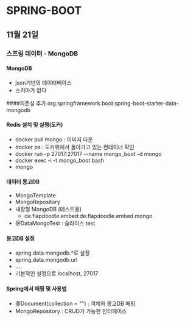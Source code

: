 # SPRING-BOOT

## 11월 21일

### 스프링 데이터 - MongoDB

#### MongoDB
* json기반의 데이터베이스
* 스키마가 없다

####의존성 추가
org.springframework.boot:spring-boot-starter-data-mongodb

#### Redis 설치 및 실행(도커)
* docker pull mongo : 이미지 다운
* docker ps : 도커위에서 돌아가고 있는 컨테이너 확인
* docker run -p 27017:27017 --name mongo_boot -d mongo
* docker exec -i -t mongo_boot bash
* mongo

#### 데이터 몽고DB
* MongoTemplate
* MongoRepository
* 내장형 MongoDB (테스트용)
  * de.flapdoodle.embed:de.flapdoodle.embed.mongo
* @DataMongoTest : 슬라이스 test

#### 몽고DB 설정
* spring.data.mongodb.*로 설정
* spring.data.mongodb.url
* ....
* 기본적인 설정으로 localhost, 27017

#### Spring에서 매핑 및 사용법
* @Document(collection = "") : 객체와 몽고DB 매핑
* MongoRepository : CRUD가 가능한 인터페이스
